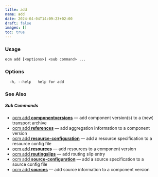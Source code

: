 ```yaml
---
title: add
name: add
date: 2024-04-04T14:09:23+02:00
draft: false
images: []
toc: true
---
```

### Usage

```
ocm add [<options>] <sub command> ...
```

### Options

```
  -h, --help   help for add
```

### See Also



##### Sub Commands

* [ocm add <b>componentversions</b>](/docs/cli/add/componentversions)	 &mdash; add component version(s) to a (new) transport archive
* [ocm add <b>references</b>](/docs/cli/add/references)	 &mdash; add aggregation information to a component version
* [ocm add <b>resource-configuration</b>](/docs/cli/add/resource-configuration)	 &mdash; add a resource specification to a resource config file
* [ocm add <b>resources</b>](/docs/cli/add/resources)	 &mdash; add resources to a component version
* [ocm add <b>routingslips</b>](/docs/cli/add/routingslips)	 &mdash; add routing slip entry
* [ocm add <b>source-configuration</b>](/docs/cli/add/source-configuration)	 &mdash; add a source specification to a source config file
* [ocm add <b>sources</b>](/docs/cli/add/sources)	 &mdash; add source information to a component version

